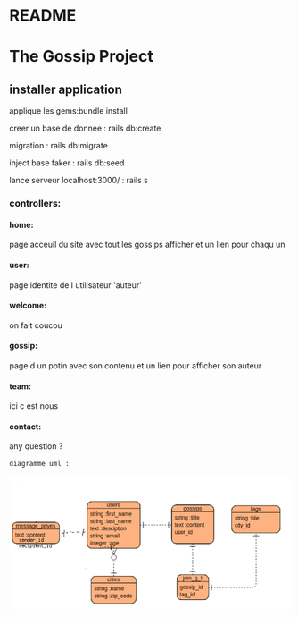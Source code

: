# README

<h1>The Gossip Project</h1>
<h2>installer application</h2>
<p>applique les gems:bundle install</p>
<p>creer un base de donnee : rails db:create</p>
<p>migration : rails db:migrate</p>
<p>inject base faker : rails db:seed</p>
<p>lance serveur localhost:3000/ : rails s</p>

<h3>controllers:</h3>
<h4>home:</h4>
    <p>page acceuil du site avec tout les gossips afficher et un lien pour chaqu un</p>
<h4>user:</h4>
    <p>page identite de l utilisateur 'auteur'</p>
<h4>welcome:</h4>
    <p>on fait coucou</p>
<h4>gossip:</h4>
    <p>page d un potin avec son contenu et un lien pour afficher son auteur</p>
<h4>team:</h4>
    <p>ici c est nous</p>
<h4>contact:</h4>
    <p>any question ?</p>
    
    diagramme uml :

![alt text](img/uml-gossip.png)
